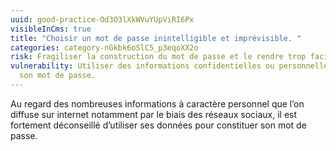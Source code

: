 ```yaml
---
uuid: good-practice-Od3O3lXkWVuYUpViRI6Px
visibleInCms: true
title: "Choisir un mot de passe inintelligible et imprévisible. "
categories: category-nGkbk6oSlC5_p3eqoXX2o
risk: Fragiliser la construction du mot de passe et le rendre trop facile à deviner.
vulnerability: Utiliser des informations confidentielles ou personnelles dans
  son mot de passe.
---
```

Au regard des nombreuses informations à caractère personnel que l’on diffuse sur internet notamment par le biais des réseaux sociaux, il est fortement déconseillé d’utiliser ses données pour constituer son mot de passe.